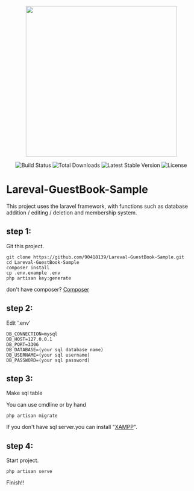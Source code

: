 <p align="center"><img src="https://res.cloudinary.com/dtfbvvkyp/image/upload/v1566331377/laravel-logolockup-cmyk-red.svg" width="400"></p>

<p align="center">
<img src="https://travis-ci.org/laravel/framework.svg" alt="Build Status">
<img src="https://poser.pugx.org/laravel/framework/d/total.svg" alt="Total Downloads">
<img src="https://poser.pugx.org/laravel/framework/v/stable.svg" alt="Latest Stable Version">
<img src="https://poser.pugx.org/laravel/framework/license.svg" alt="License">
</p>

# Lareval-GuestBook-Sample

This project uses the laravel framework, with functions such as database addition / editing / deletion and membership system.

## step 1:

Git this project.

    git clone https://github.com/90418139/Lareval-GuestBook-Sample.git
    cd Lareval-GuestBook-Sample
    composer install
    cp .env.example .env
    php artisan key:generate
    
don't have composer? <a href='https://getcomposer.org/'>Composer</a>

## step 2:

Edit '.env'

```$xslt
DB_CONNECTION=mysql
DB_HOST=127.0.0.1
DB_PORT=3306
DB_DATABASE=(your sql database name)
DB_USERNAME=(your sql username)
DB_PASSWORD=(your sql password)
```

## step 3:

Make sql table

You can use cmdline or by hand

    php artisan migrate
    
If you don't have sql server.you can install "<a href="https://www.apachefriends.org/download.html">XAMPP</a>".



## step 4:

Start project.

    php artisan serve

Finish!!
